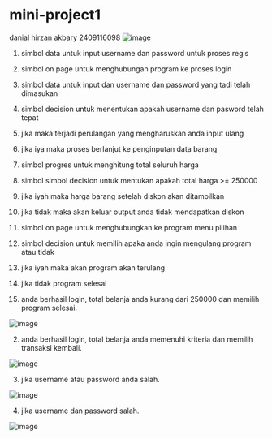 # mini-project1
danial hirzan akbary 2409116098
![image](https://github.com/user-attachments/assets/89937c5f-18bd-4fa9-aa1f-bef6103c671f)


1) simbol data untuk input username dan password untuk proses regis
2) simbol on page untuk menghubungan program ke proses login
3) simbol data untuk input dan username dan password yang tadi telah dimasukan
4) simbol decision untuk menentukan apakah username dan pasword telah tepat
5) jika maka terjadi perulangan yang mengharuskan anda input ulang
6) jika iya maka proses berlanjut ke penginputan data barang
7) simbol progres untuk menghitung total seluruh harga
8) simbol simbol decision untuk mentukan apakah total harga >= 250000
9) jika iyah maka harga barang setelah diskon akan ditamoilkan
10) jika tidak maka akan keluar output anda tidak mendapatkan diskon
11) simbol on page untuk menghubungkan ke program menu pilihan
12) simbol decision untuk memilih apaka anda ingin mengulang program atau tidak
13) jika iyah maka akan program akan terulang
14) jika tidak program selesai



1) anda berhasil login, total belanja anda kurang dari 250000 dan memilih program selesai.
 
![image](https://github.com/user-attachments/assets/d41b768a-4759-4b2b-9da9-b6a8740ccb00)


2) anda berhasil login, total belanja anda memenuhi kriteria dan memilih transaksi kembali.

![image](https://github.com/user-attachments/assets/bffbfeeb-a5c8-46bb-8478-dcb040a046e7)


3) jika username atau password anda salah.

![image](https://github.com/user-attachments/assets/63d33d20-f185-4e34-b54d-85164e6cd7c4)


4) jika username dan password salah.

![image](https://github.com/user-attachments/assets/79cd64b0-a7cc-4199-ba0e-9d123fdd1f04)
